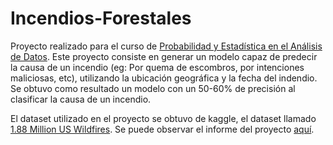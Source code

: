 
# Incendios-Forestales

Proyecto realizado para el curso de [Probabilidad y Estadística en el Análisis de Datos](https://ucampus.uchile.cl/m/fcfm_catalogo/programa?bajar=1&id=39461). Este proyecto consiste en generar un modelo capaz de predecir la causa de un incendio (eg: Por quema de escombros, por intenciones maliciosas, etc), utilizando la ubicación geográfica y la fecha del indendio. Se obtuvo como resultado un modelo con un 50-60% de precisión al clasificar la causa de un incendio.

El dataset utilizado en el proyecto se obtuvo de kaggle, el dataset llamado [1.88 Million US Wildfires](https://www.kaggle.com/rtatman/188-million-us-wildfires). Se puede observar el informe del proyecto [aquí](informe/Incendios_Forestales.pdf).

